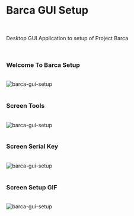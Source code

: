 # Barca GUI Setup

<br>

Desktop GUI Application to setup of Project Barca

<br>

### Welcome To Barca Setup

<br>

 <img src="https://raw.githubusercontent.com/project-barca/community/main/static/desktop/welcome-to-barca-setup.png" align="center" alt="barca-gui-setup" />
 
<br>
<br>

### Screen Tools 

<br>

 <img src="https://raw.githubusercontent.com/project-barca/community/main/static/desktop/intro-setup-barca.png" align="center" alt="barca-gui-setup" />
 
<br>
<br>

 ### Screen Serial Key

<br>

 <img src="https://raw.githubusercontent.com/project-barca/community/main/static/desktop/serial-key-setup-barca.png" align="center" alt="barca-gui-setup" />

<br>
<br>
 
 ### Screen Setup GIF

<br>

 <img src="https://raw.githubusercontent.com/project-barca/community/main/static/desktop/barca-setup-show.gif" align="center" alt="barca-gui-setup" />

<br>
<br>


